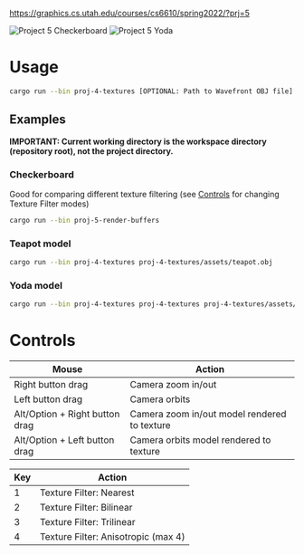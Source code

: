https://graphics.cs.utah.edu/courses/cs6610/spring2022/?prj=5

![Project 5 Checkerboard](./p5-checkerboard.gif)
![Project 5 Yoda](./p5-yoda.gif)

# Usage

```sh
cargo run --bin proj-4-textures [OPTIONAL: Path to Wavefront OBJ file]
```

## Examples

**IMPORTANT: Current working directory is the workspace directory (repository root), not the project directory.**

### Checkerboard

Good for comparing different texture filtering (see [Controls](#controls) for changing Texture Filter modes)

```sh
cargo run --bin proj-5-render-buffers
```

### Teapot model

```sh
cargo run --bin proj-4-textures proj-4-textures/assets/teapot.obj
```

### Yoda model

```sh
cargo run --bin proj-4-textures proj-4-textures proj-4-textures/assets/yoda/yoda.obj
```

# Controls

| Mouse                          | Action                                       |
|--------------------------------|----------------------------------------------|
| Right button drag              | Camera zoom in/out                           |
| Left button drag               | Camera orbits                                |
| Alt/Option + Right button drag | Camera zoom in/out model rendered to texture |
| Alt/Option + Left button drag  | Camera orbits model rendered to texture      |

| Key | Action                                 |
|-----|----------------------------------------|
|  1  | Texture Filter: Nearest                |
|  2  | Texture Filter: Bilinear               |
|  3  | Texture Filter: Trilinear              |
|  4  | Texture Filter: Anisotropic (max 4)    |
